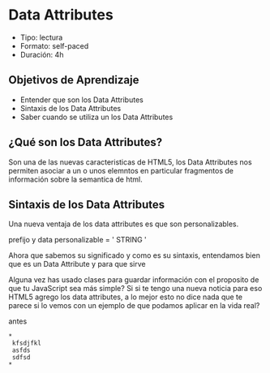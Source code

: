 # Data Attributes
   
* Tipo: lectura
* Formato: self-paced
* Duración: 4h

## Objetivos de Aprendizaje

* Entender que son los Data Attributes
* Sintaxis de los Data Attributes
* Saber cuando se utiliza un los Data Attributes


## ¿Qué son los Data Attributes?

Son una de las nuevas caracteristicas de HTML5, los Data Attributes nos permiten asociar a un o unos elemntos en particular fragmentos de información sobre la semantica de html.

## Sintaxis de los Data Attributes

Una nueva ventaja de los data attributes es que son personalizables.

prefijo y data personalizable = ' STRING '

Ahora que sabemos su significado y como es su sintaxis, entendamos bien que es un Data Attribute y para que sirve

Alguna vez has usado clases para guardar información con el proposito de que tu JavaScript sea más simple? Si si te tengo una nueva noticia para eso HTML5 agrego los data attributes, a lo mejor esto no dice nada que te parece si lo vemos con un ejemplo de que podamos aplicar en la vida real?

antes 

    * 
     kfsdjfkl
     asfds
     sdfsd
    *